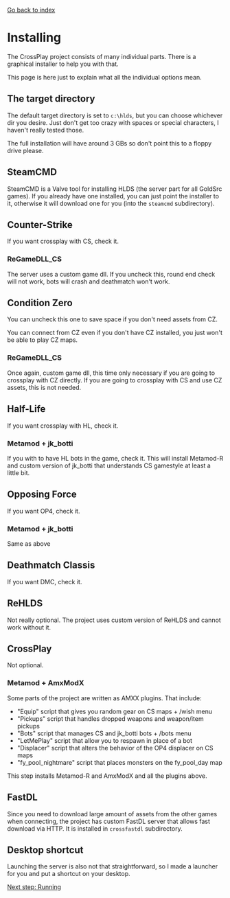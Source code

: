 [Go back to index](README.md)

# Installing

The CrossPlay project consists of many individual parts. There is a graphical installer to help you with that.

This page is here just to explain what all the individual options mean.

## The target directory

The default target directory is set to `c:\hlds`, but you can choose whichever dir you desire. Just don't get too crazy with spaces or special characters, I haven't really tested those.

The full installation will have around 3 GBs so don't point this to a floppy drive please.

## SteamCMD

SteamCMD is a Valve tool for installing HLDS (the server part for all GoldSrc games).
If you already have one installed, you can just point the installer to it, otherwise it will download one for you (into the `steamcmd` subdirectory).

## Counter-Strike

If you want crossplay with CS, check it.

### ReGameDLL_CS

The server uses a custom game dll. If you uncheck this, round end check will not work, bots will crash and deathmatch won't work.

## Condition Zero

You can uncheck this one to save space if you don't need assets from CZ.

You can connect from CZ even if you don't have CZ installed, you just won't be able to play CZ maps.

### ReGameDLL_CS

Once again, custom game dll, this time only necessary if you are going to crossplay with CZ directly. If you are going to crossplay with CS and use CZ assets, this is not needed.

## Half-Life

If you want crossplay with HL, check it.

### Metamod + jk_botti

If you with to have HL bots in the game, check it. This will install Metamod-R and custom version of jk_botti that understands CS gamestyle at least a little bit.

## Opposing Force

If you want OP4, check it.

### Metamod + jk_botti

Same as above

## Deathmatch Classis

If you want DMC, check it.

## ReHLDS

Not really optional. The project uses custom version of ReHLDS and cannot work without it.

## CrossPlay

Not optional.

### Metamod + AmxModX

Some parts of the project are written as AMXX plugins. That include:
- "Equip" script that gives you random gear on CS maps + /wish menu
- "Pickups" script that handles dropped weapons and weapon/item pickups
- "Bots" script that manages CS and jk_botti bots + /bots menu
- "LetMePlay" script that allow you to respawn in place of a bot
- "Displacer" script that alters the behavior of the OP4 displacer on CS maps
- "fy_pool_nightmare" script that places monsters on the fy_pool_day map

This step installs Metamod-R and AmxModX and all the plugins above.

## FastDL

Since you need to download large amount of assets from the other games when connecting, the project has custom FastDL server that allows fast download via HTTP. It is installed in `crossfastdl` subdirectory.

## Desktop shortcut

Launching the server is also not that straightforward, so I made a launcher for you and put a shortcut on your desktop.

[Next step: Running](Running.md)
